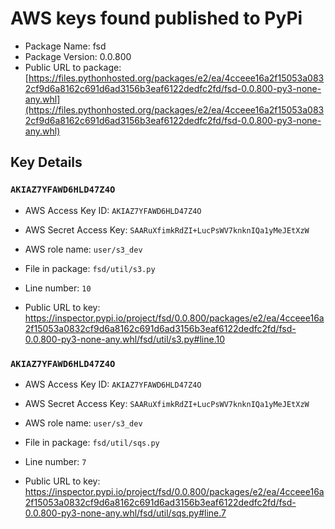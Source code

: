 # AWS keys found published to PyPi

* Package Name: fsd
* Package Version: 0.0.800
* Public URL to package: [https://files.pythonhosted.org/packages/e2/ea/4cceee16a2f15053a0832cf9d6a8162c691d6ad3156b3eaf6122dedfc2fd/fsd-0.0.800-py3-none-any.whl](https://files.pythonhosted.org/packages/e2/ea/4cceee16a2f15053a0832cf9d6a8162c691d6ad3156b3eaf6122dedfc2fd/fsd-0.0.800-py3-none-any.whl)

## Key Details

### `AKIAZ7YFAWD6HLD47Z4O`

* AWS Access Key ID: `AKIAZ7YFAWD6HLD47Z4O`
* AWS Secret Access Key: `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` 
* AWS role name: `user/s3_dev`
* File in package: `fsd/util/s3.py`
* Line number: `10`

* Public URL to key: https://inspector.pypi.io/project/fsd/0.0.800/packages/e2/ea/4cceee16a2f15053a0832cf9d6a8162c691d6ad3156b3eaf6122dedfc2fd/fsd-0.0.800-py3-none-any.whl/fsd/util/s3.py#line.10



### `AKIAZ7YFAWD6HLD47Z4O`

* AWS Access Key ID: `AKIAZ7YFAWD6HLD47Z4O`
* AWS Secret Access Key: `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` 
* AWS role name: `user/s3_dev`
* File in package: `fsd/util/sqs.py`
* Line number: `7`

* Public URL to key: https://inspector.pypi.io/project/fsd/0.0.800/packages/e2/ea/4cceee16a2f15053a0832cf9d6a8162c691d6ad3156b3eaf6122dedfc2fd/fsd-0.0.800-py3-none-any.whl/fsd/util/sqs.py#line.7


